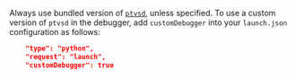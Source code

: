 Always use bundled version of [`ptvsd`](https://github.com/microsoft/ptvsd), unless specified.
To use a custom version of `ptvsd` in the debugger, add `customDebugger` into your `launch.json` configuration as follows:
```json
    "type": "python",
    "request": "launch",
    "customDebugger": true
```
